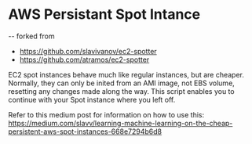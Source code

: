 # AWS Persistant Spot Intance

-- forked from
- https://github.com/slavivanov/ec2-spotter
- https://github.com/atramos/ec2-spotter

EC2 spot instances behave much like regular instances, but are cheaper. 
Normally, they can only be inited from an AMI image, not EBS volume, resetting any changes made along the way.
This script enables you to continue with your Spot instance where you left off.

Refer to this medium post for information on how to use this:
https://medium.com/slavv/learning-machine-learning-on-the-cheap-persistent-aws-spot-instances-668e7294b6d8
